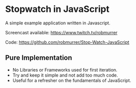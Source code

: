 # Stopwatch in JavaScript
A simple example application written in Javascript.

Screencast available: https://www.twitch.tv/robmurrer

Code: https://github.com/robmurrer/Stop-Watch-JavaScript

## Pure Implementation 
* No Libraries or Frameworks used for first iteration.
* Try and keep it simple and not add too much code.
* Useful for a refresher on the fundamentals of JavaScript.


